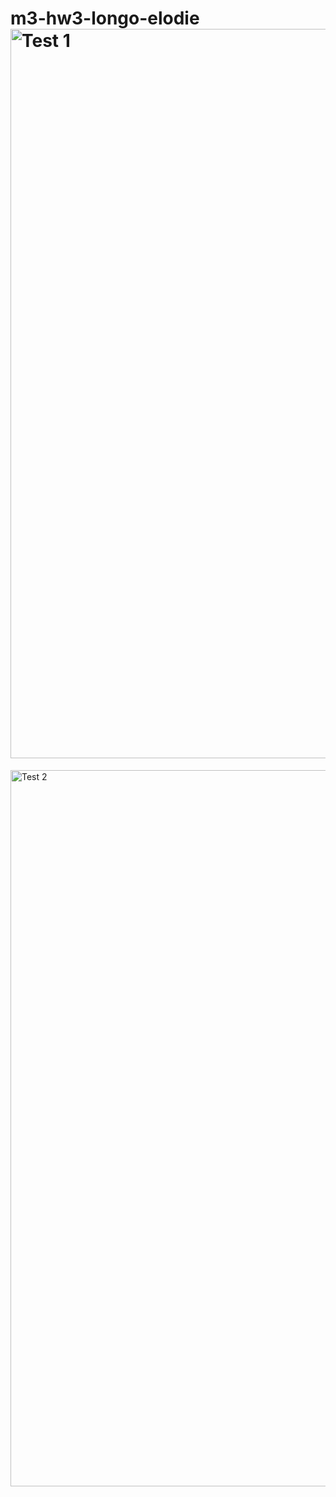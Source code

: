 # m3-hw3-longo-elodie<img width="1167" alt="Test 1" src="https://github.com/ElodieLongo/m3-hw3-longo-elodie/assets/133866010/f3b83132-2980-4c0d-a7e2-34c76772d914">
<img width="1146" alt="Test 2" src="https://github.com/ElodieLongo/m3-hw3-longo-elodie/assets/133866010/89ab31d5-e675-427f-8837-18e2e6a9fdab">
